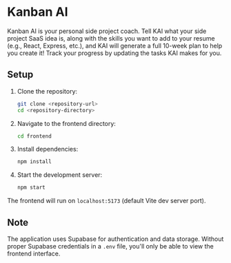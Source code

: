 # **Kanban AI**

Kanban AI is your personal side project coach. Tell KAI what your side project SaaS idea is, along with the skills you want to add to your resume (e.g., React, Express, etc.), and KAI will generate a full 10-week plan to help you create it! Track your progress by updating the tasks KAI makes for you.

## **Setup**

1. Clone the repository:
    ```bash
    git clone <repository-url>
    cd <repository-directory>
    ```

2. Navigate to the frontend directory:
    ```bash
    cd frontend
    ```

3. Install dependencies:
    ```bash
    npm install
    ```

4. Start the development server:
    ```bash
    npm start
    ```

The frontend will run on `localhost:5173` (default Vite dev server port).

## **Note**
The application uses Supabase for authentication and data storage. Without proper Supabase credentials in a `.env` file, you'll only be able to view the frontend interface.